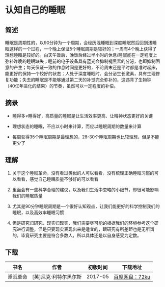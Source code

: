 # 认知自己的睡眠

## 简述

睡眠是周期性的，以90分钟为一个周期，会经历浅睡眠到深度睡眠然后回到浅睡眠这样的一个过程，一个晚上保证5个睡眠周期是较好的；一周有4个晚上获得了理想睡眠是较好的。白天午饭后，晚饭后经过半小时的休息/睡眠能在一定程度上弥补昨晚的睡眠缺失；睡前的电子设备具有蓝光会抑制褪黑素的分泌，也即抑制困意的产生；每天保证一致的作息时间是更好的，不论周末还是平时都是准时起床，能更好的保持一个较好的状态；人处于深度睡眠时，会分泌生长激素，具有生理修复功能；失去的睡眠是不能够通过第二天的补觉完全弥补的，这违背了生物钟（40亿年进化的结果）的节奏，虽然可以一定程度的补偿。

## 摘录

* 睡得多≠睡得好，高质量的睡眠是让生活效率更高、让精神状态更好的关键

* 理想状态的睡眠，不应以小时来计算，而应以睡眠周期的数量来计算

* 每周获得35个睡眠周期是最理想的，28-30个睡眠周期也比较理想，但是不能更少了

## 理解

1. 关于这个睡眠革命，没有看过类似的人可以看看，没有梳理正确睡眠习惯的可以看看，感觉自己睡眠质量不够好的可以看看

2. 里面会有一些科学合理的建议，以及我们生活中忽略的小细节，却很可能影响我们的睡眠质量

3. 尤其是90分钟睡眠周期是一个很好认知观点，让我们能更好的科学控制我们的睡眠，以及高效率睡眠习惯

4. 但是研究归研究，现实归现实，我们需要尽可能的根据我们的环境参考这个研究进行调整，但是只要现实表现出来是适宜的，跟研究有所差距也是无所谓的，毕竟研究主要是符合多数人，所以具体还是以自身感受为定数。

## 下载

|书名|作者|初版时间|下载地址|
|:--:|:--:|:--:|:--:|
|睡眠革命|[英]尼克·利特尔黑尔斯|2017-05|[百度网盘：72ku](https://pan.baidu.com/s/1P2x0LTSsWOhjlnKIqzYZCg)|
